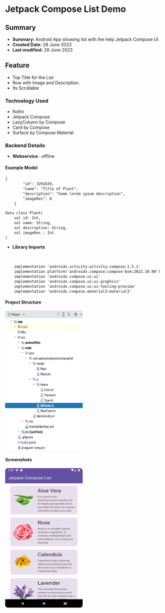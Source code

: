 

# Jetpack Compose List Demo
 

## Summary
- **Summary:**  Android App showing list with the help Jetpack Compose UI 
- **Created Date:** 28 June 2023
- **Last modified:** 28 June 2023 

## Feature
- Top Title for the List
- Row with Image and Description.
- Its Scrollable 



### Technology Used
- Kotlin
- Jetpack Compose
- LazyColumn by Compose
- Card by Compose
- Surface by Compose Material

### Backend Details

- **Webservice** : offline


#### Example Model


```
{
        "id": 3291839,
        "name": "Title of Plant",
        "description": "Some lorem ipsum description",
        "imageRes": 0
    }

```

```
data class Plant(
    val id: Int,
    val name: String,
    val description: String,
    val imageRes : Int
)
```

- **Library Imports**
  
```


    implementation 'androidx.activity:activity-compose:1.5.1'
    implementation platform('androidx.compose:compose-bom:2022.10.00')
    implementation 'androidx.compose.ui:ui'
    implementation 'androidx.compose.ui:ui-graphics'
    implementation 'androidx.compose.ui:ui-tooling-preview'
    implementation 'androidx.compose.material3:material3'

```


#### Project Structure



<img src="https://github.com/ganeshroman/Jetpack_Compose_List/blob/6ff496111737682edba9a7cf406a71282e020673/Screenshot%202023-07-22%20at%201.41.39%20PM.png" width="250" height="450">


#### Screenshots


<img src="https://github.com/ganeshroman/Jetpack_Compose_List/blob/6ff496111737682edba9a7cf406a71282e020673/Screenshot_20230722_134811.png" width="250" height="450">










